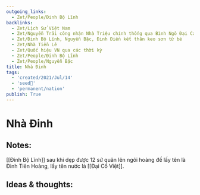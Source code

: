 ```yaml
---
outgoing_links:
  - Zet/People/Đinh Bộ Lĩnh
backlinks:
  - Zet/Lịch Sử Việt Nam
  - Zet/Nguyễn Trãi công nhận Nhà Triệu chính thống qua Bình Ngô Đại Cáo
  - Zet/Đinh Bộ Lĩnh, Nguyễn Bặc, Đinh Điền kết thân keo sơn từ bé
  - Zet/Nhà Tiền Lê
  - Zet/Quốc hiệu VN qua các thời kỳ
  - Zet/People/Đinh Bộ Lĩnh
  - Zet/People/Nguyễn Bặc
title: Nhà Đinh
tags:
  - 'created/2021/Jul/14'
  - 'seed🥜'
  - 'permanent/nation'
publish: True
---
```

# Nhà Đinh

## Notes:
[[Đinh Bộ Lĩnh]] sau khi dẹp được 12 sứ quân lên ngôi hoàng đế lấy tên là Đinh Tiên Hoàng, lấy tên nước là [[Đại Cồ Việt]].

## Ideas & thoughts:
